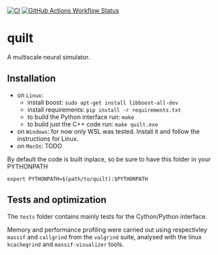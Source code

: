 [![CI](https://github.com/djanloo/quilt/actions/workflows/ci.yml/badge.svg)](https://github.com/djanloo/quilt/actions/workflows/ci.yml)
[![GitHub Actions Workflow Status](https://img.shields.io/github/actions/workflow/status/djanloo/quilt/ci.yml?label=docs)](https://djanloo.github.io/quilt/)

# quilt

A multiscale neural simulator.

## Installation
- on `Linux`:
  - install boost: ```sudo apt-get install libboost-all-dev```
  - install requirements: ```pip install -r requirements.txt```
  - to build the Python interface run: ```make```
  - to build just the C++ code run: ```make quilt.exe```
- on `Windows`: for now only WSL was tested. Install it and follow the instructions for Linux.
- on `MacOs`: TODO


By default the code is built inplace, so be sure to have this folder in your PYTHONPATH
```
export PYTHONPATH=$(path/to/quilt):$PYTHONPATH
```

## Tests and optimization
The `tests` folder contains mainly tests for the Cython/Python interface.

Memory and performance profiling were carried out using respectivley `massif` and `callgrind` from the `valgrind` suite, analysed with the linux `kcachegrind` and `massif-visualizer` tools.
